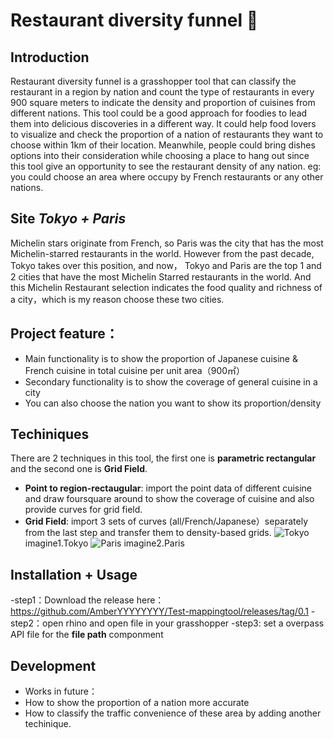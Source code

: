 #  Restaurant diversity funnel :shallow_pan_of_food:
## Introduction
Restaurant diversity funnel is a grasshopper tool that can classify the restaurant in a region by nation and count the type of restaurants in every 900 square meters to indicate the density and proportion of cuisines from different nations. This tool could be a good approach for foodies to lead them into delicious discoveries in a different way. 
It could help food lovers to visualize and check the proportion of a nation of restaurants they want to choose within 1km of their location. Meanwhile, people could bring dishes options into their consideration while choosing a place to hang out since this tool give an opportunity to see the restaurant density of any nation. eg: you could choose an area where occupy by  French restaurants or any other nations.
## Site *Tokyo + Paris*
Michelin stars originate from French, so Paris was the city that has the most Michelin-starred restaurants in the world. However from the past decade, Tokyo takes over this position, and now， Tokyo and Paris are the top 1 and 2 cities that have the most Michelin Starred restaurants in the world. And this Michelin Restaurant selection indicates the food quality and richness of a city，which is my reason choose these two cities. 
## Project feature：
- Main functionality is to show the proportion of Japanese cuisine & French cuisine in total cuisine per unit area（900㎡）
- Secondary functionality is to show the coverage of general cuisine in a city
- You can also choose the nation you want to show its proportion/density
## Techiniques
There are 2 techniques in this tool, the first one is **parametric rectangular** and the second one is **Grid Field**.
- **Point to region-rectaugular**: 
  import the point data of different cuisine and draw foursquare around to show the coverage of cuisine and also provide curves for grid field.
- **Grid Field**:
  import 3 sets of curves (all/French/Japanese）separately from the last step and transfer them to density-based grids.
![Tokyo](https://user-images.githubusercontent.com/88841215/130212946-34214782-d444-4af9-bab7-34f02eee5b09.png)
imagine1.Tokyo
![Paris](https://user-images.githubusercontent.com/88841215/130212965-369947e7-b426-41cd-80ef-6b2216221111.png)
imagine2.Paris
## Installation + Usage
-step1：Download the release here：https://github.com/AmberYYYYYYYY/Test-mappingtool/releases/tag/0.1
-step2：open rhino and open file in your grasshopper
-step3: set a overpass API file for the **file path** componment
## Development
- Works in future： 
- How to show the proportion of a nation more accurate
- How to classify the traffic convenience of these area by adding another techinique.



